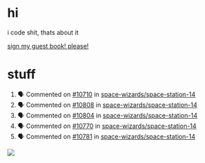 # hi
i code shit, thats about it

[sign my guest book! please!](https://github.com/Just-a-Unity-Dev/Just-a-Unity-Dev/issues/new?&body=Sign%20my%20guest%20book%20by%20placing%20your%20name%20in%20the%20title,%20how%27d%20you%20get%20to%20this%20page%20and%20why?%20Don%27t%20forget%20you%20have%20an%20entire%20notebook%20in%20your%20hands!)


# stuff
<!--START_SECTION:activity-->
1. 🗣 Commented on [#10710](https://github.com/space-wizards/space-station-14/issues/10710) in [space-wizards/space-station-14](https://github.com/space-wizards/space-station-14)
2. 🗣 Commented on [#10808](https://github.com/space-wizards/space-station-14/issues/10808) in [space-wizards/space-station-14](https://github.com/space-wizards/space-station-14)
3. 🗣 Commented on [#10804](https://github.com/space-wizards/space-station-14/issues/10804) in [space-wizards/space-station-14](https://github.com/space-wizards/space-station-14)
4. 🗣 Commented on [#10770](https://github.com/space-wizards/space-station-14/issues/10770) in [space-wizards/space-station-14](https://github.com/space-wizards/space-station-14)
5. 🗣 Commented on [#10781](https://github.com/space-wizards/space-station-14/issues/10781) in [space-wizards/space-station-14](https://github.com/space-wizards/space-station-14)
<!--END_SECTION:activity-->

![](https://github-profile-summary-cards.vercel.app/api/cards/profile-details?username=Just-a-Unity-Dev&theme=solarized_dark)
